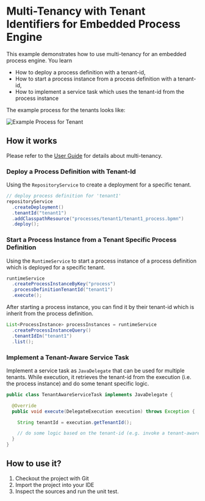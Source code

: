 # Multi-Tenancy with Tenant Identifiers for Embedded Process Engine

This example demonstrates how to use multi-tenancy for an embedded process engine. You learn

* How to deploy a process definition with a tenant-id,
* How to start a process instance from a process definition with a tenant-id,
* How to implement a service task which uses the tenant-id from the process instance

The example process for the tenants looks like:

![Example Process for Tenant](docs/process.png)

## How it works

Please refer to the [User Guide](http://docs.camunda.org/manual/7.13/user-guide/process-engine/multi-tenancy/) for details about multi-tenancy.

### Deploy a Process Definition with Tenant-Id

Using the `RepositoryService` to create a deployment for a specific tenant.

``` java
// deploy process definition for 'tenant1'
repositoryService
  .createDeployment()
  .tenantId("tenant1")
  .addClasspathResource("processes/tenant1/tenant1_process.bpmn")
  .deploy();
```

### Start a Process Instance from a Tenant Specific Process Definition

Using the `RuntimeService` to start a process instance of a process definition which is deployed for a specific tenant.

``` java
runtimeService
  .createProcessInstanceByKey("process")
  .processDefinitionTenantId("tenant1")
  .execute();
```

After starting a process instance, you can find it by their tenant-id which is inherit from the process definition.

``` java
List<ProcessInstance> processInstances = runtimeService
  .createProcessInstanceQuery()
  .tenantIdIn("tenant1")
  .list();
```

### Implement a Tenant-Aware Service Task

Implement a service task as `JavaDelegate` that can be used for multiple tenants. While execution, it retrieves the tenant-id from the execution (i.e. the process instance) and do some tenant specific logic.  

``` java
public class TenantAwareServiceTask implements JavaDelegate {

  @Override
  public void execute(DelegateExecution execution) throws Exception {

    String tenantId = execution.getTenantId();

    // do some logic based on the tenant-id (e.g. invoke a tenant-aware service)
  }
}
```

## How to use it?

1. Checkout the project with Git
2. Import the project into your IDE
3. Inspect the sources and run the unit test.
